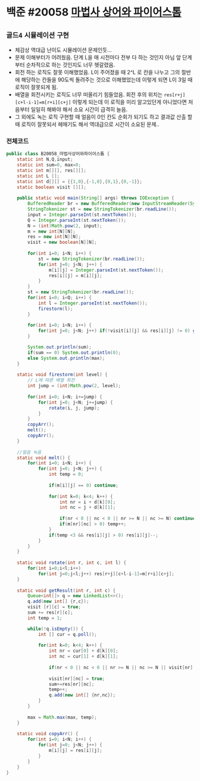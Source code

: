 # 백준 #20058 [마법사 상어와 파이어스톰](https://www.acmicpc.net/problem/20058)
`골드4` `시뮬레이션` `구현`
---
- 체감상 역대급 난이도 시뮬레이션 문제인듯...
- 문제 이해부터가 어려웠음. 단계 L을 매 시전마다 전부 다 하는 것인지 아님 앞 단계부터 순차적으로 하는 것인지도 너무 헷갈렸음. 
- 회전 하는 로직도 잘못 이해했었음. L이 주어졌을 때 2^L 로 칸을 나누고 그의 절반에 해당하는 칸들을 90도씩 돌려주는 것으로 이해했었는데 이렇게 되면 L이 3일 때 로직이 잘못되게 됨.
- 배열을 회전시키는 로직도 너무 떠올리기 힘들었음. 회전 후의 위치는 `res[r+j][c+l-i-1]=m[r+i][c+j]` 이렇게 되는데 이 로직을 미리 알고있던게 아니었다면 처음부터 일일히 해봐야 해서 소요 시간이 급격히 늘음.
- 그 외에도 녹는 로직 구현할 때 얼음이 0인 칸도 순회가 되기도 하고 결과값 산출 할 때 로직이 잘못되서 헤매기도 해서 역대급으로 시간이 소요된 문제..

### 전체코드
```java
public class B20058_마법사상어와파이어스톰 {
	static int N,Q,input;
	static int sum=0, max=0;
	static int m[][], res[][];
	static int L [];
	static int d[][] = {{1,0},{-1,0},{0,1},{0,-1}};
	static boolean visit [][];
	
	public static void main(String[] args) throws IOException {
		BufferedReader br = new BufferedReader(new InputStreamReader(System.in));
		StringTokenizer st = new StringTokenizer(br.readLine());
		input = Integer.parseInt(st.nextToken());
		Q = Integer.parseInt(st.nextToken());
		N = (int)Math.pow(2, input);
		m = new int[N][N];
		res = new int[N][N];
		visit = new boolean[N][N];
		
		for(int i=0; i<N; i++) {
			st = new StringTokenizer(br.readLine());
			for(int j=0; j<N; j++) {
				m[i][j] = Integer.parseInt(st.nextToken());
				res[i][j] = m[i][j];
			}
		}
		st = new StringTokenizer(br.readLine());
		for(int i=0; i<Q; i++) {
			int l = Integer.parseInt(st.nextToken());
			firestorm(l);
		}
		
		for(int i=0; i<N; i++) {
			for(int j=0; j<N; j++) if(!visit[i][j] && res[i][j] != 0) getResult(i,j);
		}

		System.out.println(sum);
		if(sum == 0) System.out.println(0);
		else System.out.println(max);
	}
	
	static void firestorm(int level) {
		// L에 따른 배열 회전
		int jump = (int)Math.pow(2, level);
		
		for(int i=0; i<N; i+=jump) {
			for(int j=0; j<N; j+=jump) {
				rotate(i, j, jump);
			}	
		}
		copyArr();
		melt();
		copyArr();
	}
	
	//얼음 녹음
	static void melt() {
		for(int i=0; i<N; i++) {
			for(int j=0; j<N; j++) {
				int temp = 0;
				
				if(m[i][j] == 0) continue;
				
				for(int k=0; k<4; k++) {
					int nr = i + d[k][0];
					int nc = j + d[k][1];
					
					if(nr < 0 || nc < 0 || nr >= N || nc >= N) continue;
					if(m[nr][nc] > 0) temp++;
				}
				if(temp <3 && res[i][j] > 0) res[i][j]--;
			}
		}
	}
	
	static void rotate(int r, int c, int l) {
		for(int i=0;i<l;i++)
	        for(int j=0;j<l;j++) res[r+j][c+l-i-1]=m[r+i][c+j];
	}
	
	static void getResult(int r, int c) {
		Queue<int[]> q = new LinkedList<>();
		q.add(new int[] {r,c});
		visit [r][c] = true;
		sum += res[r][c];
		int temp = 1;

		while(!q.isEmpty()) {
			int [] cur = q.poll();
			
			for(int k=0; k<4; k++) {
				int nr = cur[0] + d[k][0];
				int nc = cur[1] + d[k][1];
				
				if(nr < 0 || nc < 0 || nr >= N || nc >= N || visit[nr][nc] || res[nr][nc] == 0) continue;
				
				visit[nr][nc] = true;
				sum+=res[nr][nc];
				temp++;
				q.add(new int[] {nr,nc});
			}
		}
	
		max = Math.max(max, temp);
	}
	
	static void copyArr() {
		for(int i=0; i<N; i++) {
			for(int j=0; j<N; j++) {
				m[i][j] = res[i][j];
			}
		}
	}
}

```
